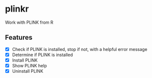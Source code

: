 # plinkr

Work with PLINK from R

## Features

 * [x] Check if PLINK is installed, stop if not, with a helpful error message
 * [x] Determine if PLINK is installed
 * [x] Install PLINK
 * [x] Show PLINK help
 * [x] Uninstall PLINK
